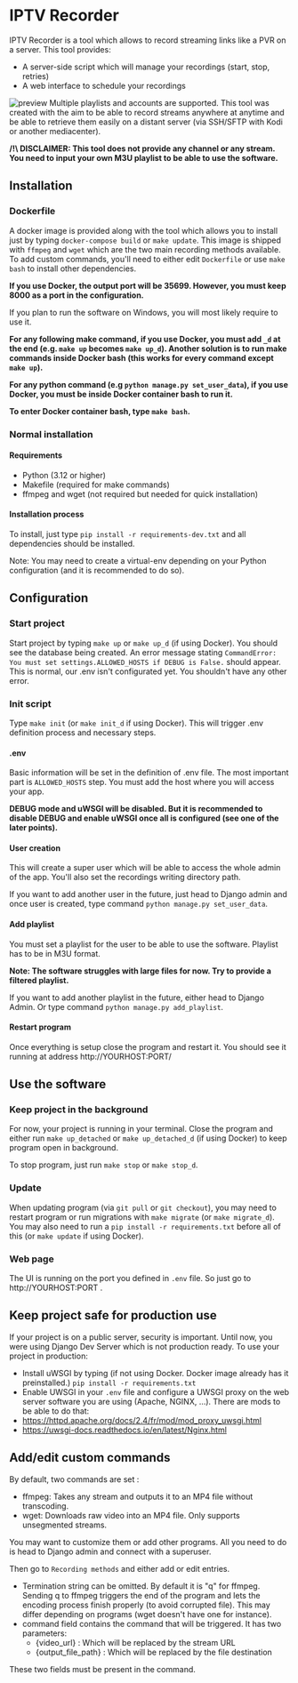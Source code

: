 # IPTV Recorder
IPTV Recorder is a tool which allows to record streaming links like a PVR on a server. 
This tool provides:
- A server-side script which will manage your recordings (start, stop, retries)
- A web interface to schedule your recordings

![preview](https://i.imgur.com/xM6DDKN.png)
Multiple playlists and accounts are supported. This tool was created with the aim to be able to record streams anywhere at anytime and be able to retrieve them easily on a distant server (via SSH/SFTP with Kodi or another mediacenter).

**/!\ DISCLAIMER: This tool does not provide any channel or any stream. You need to input your own M3U playlist to be able to use the software.**

## Installation
### Dockerfile
A docker image is provided along with the tool which allows you to install just by typing `docker-compose build` or `make update`. This image is shipped with `ffmpeg` and `wget` which are the two main recording methods available. To add custom commands, you'll need to either edit `Dockerfile` or use `make bash` to install other dependencies.

**If you use Docker, the output port will be 35699. However, you must keep 8000 as a port in the configuration.**

If you plan to run the software on Windows, you will most likely require to use it.


**For any following make command, if you use Docker, you must add `_d` at the end (e.g. `make up` becomes `make up_d`). Another solution is to run make commands inside Docker bash (this works for every command except `make up`).**

**For any python command (e.g `python manage.py set_user_data`), if you use Docker, you must be inside Docker container bash to run it.**

**To enter Docker container bash, type `make bash`.**

### Normal installation
#### Requirements
- Python (3.12 or higher)
- Makefile (required for make commands)
- ffmpeg and wget (not required but needed for quick installation)
#### Installation process
To install, just type `pip install -r requirements-dev.txt` and all dependencies should be installed.

Note: You may need to create a virtual-env depending on your Python configuration (and it is recommended to do so).
## Configuration
### Start project
Start project by typing `make up` or `make up_d` (if using Docker). You should see the database being created. An error message stating `CommandError: You must set settings.ALLOWED_HOSTS if DEBUG is False.` should appear. This is normal, our .env isn't configurated yet. You shouldn't have any other error. 
### Init script
Type `make init` (or `make init_d` if using Docker). This will trigger .env definition process and necessary steps.
#### .env
Basic information will be set in the definition of .env file. The most important part is `ALLOWED_HOSTS` step. You must add the host where you will access your app.

**DEBUG mode and uWSGI will be disabled. But it is recommended to disable DEBUG and enable uWSGI once all is configured (see one of the later points).**
#### User creation
This will create a super user which will be able to access the whole admin of the app. You'll also set the recordings writing directory path.

If you want to add another user in the future, just head to Django admin and once user is created, type command `python manage.py set_user_data`.
#### Add playlist
You must set a playlist for the user to be able to use the software. Playlist has to be in M3U format.

**Note: The software struggles with large files for now. Try to provide a filtered playlist.**

If you want to add another playlist in the future, either head to Django Admin. Or type command `python manage.py add_playlist`.
#### Restart program
Once everything is setup close the program and restart it. You should see it running at address http://YOURHOST:PORT/
## Use the software
### Keep project in the background
For now, your project is running in your terminal. Close the program and either run `make up_detached` or `make up_detached_d` (if using Docker) to keep program open in background.

To stop program, just run `make stop` or `make stop_d`.
### Update
When updating program (via `git pull` or `git checkout`), you may need to restart program or run migrations with `make migrate` (or `make migrate_d`). You may also need to run a `pip install -r requirements.txt` before all of this (or `make update` if using Docker).
### Web page
The UI is running on the port you defined in `.env` file. So just go to http://YOURHOST:PORT .

## Keep project safe for production use
If your project is on a public server, security is important. Until now, you were using Django Dev Server which is not production ready.
To use your project in production:
- Install uWSGI by typing (if not using Docker. Docker image already has it preinstalled.)
```pip install -r requirements.txt```
- Enable UWSGI in your `.env` file and configure a UWSGI proxy on the web server software you are using (Apache, NGINX, ...).
There are mods to be able to do that:
- https://httpd.apache.org/docs/2.4/fr/mod/mod_proxy_uwsgi.html
- https://uwsgi-docs.readthedocs.io/en/latest/Nginx.html

## Add/edit custom commands
By default, two commands are set :
- ffmpeg: Takes any stream and outputs it to an MP4 file without transcoding.
- wget: Downloads raw video into an MP4 file. Only supports unsegmented streams.

You may want to customize them or add other programs. All you need to do is head to Django admin and connect with a superuser. 

Then go to `Recording methods` and either add or edit entries.
- Termination string can be omitted. By default it is "q" for ffmpeg. Sending q to ffmpeg triggers the end of the program and lets the encoding process finish properly (to avoid corrupted file). This may differ depending on programs (wget doesn't have one for instance).
- command field contains the command that will be triggered. 
It has two parameters:
  - {video_url} : Which will be replaced by the stream URL
  - {output_file_path} : Which will be replaced by the file destination

These two fields must be present in the command.
